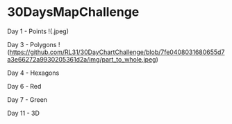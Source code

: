 # 30DaysMapChallenge

Day 1 - Points
!(.jpeg)

Day 3 - Polygons
!(https://github.com/RL31/30DayChartChallenge/blob/7fe0408031680655d7a3e66272a9930205361d2a/img/part_to_whole.jpeg)

Day 4 - Hexagons

Day 6 - Red

Day 7 - Green

Day 11 - 3D